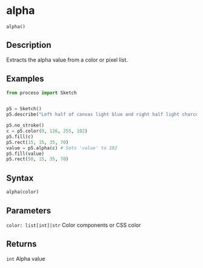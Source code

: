 # alpha

`alpha()`

## Description

Extracts the alpha value from a color or pixel list.

## Examples

```python
from proceso import Sketch


p5 = Sketch()
p5.describe("Left half of canvas light blue and right half light charcoal grey.")

p5.no_stroke()
c = p5.color(0, 126, 255, 102)
p5.fill(c)
p5.rect(15, 15, 35, 70)
value = p5.alpha(c) # Sets 'value' to 102
p5.fill(value)
p5.rect(50, 15, 35, 70)
```

## Syntax

`alpha(color)`

## Parameters

`color: list[int]|str` Color components or CSS color

## Returns

`int` Alpha value
